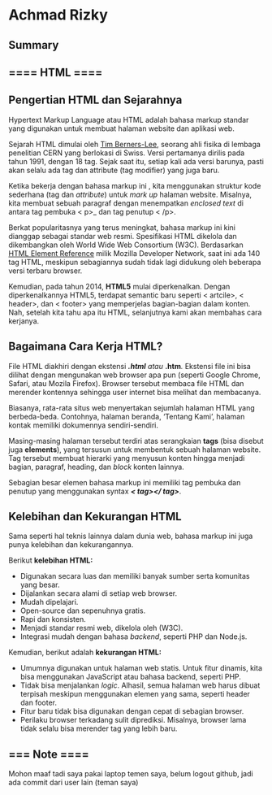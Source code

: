 # Achmad Rizky

## Summary

## ==== HTML ====

## Pengertian HTML dan Sejarahnya

Hypertext Markup Language atau HTML adalah bahasa markup standar yang digunakan untuk membuat halaman website dan aplikasi web.

Sejarah HTML dimulai oleh [Tim Berners-Lee](https://en.wikipedia.org/wiki/Tim_Berners-Lee), seorang ahli fisika di lembaga penelitian CERN yang berlokasi di Swiss. Versi pertamanya dirilis pada tahun 1991, dengan 18 tag. Sejak saat itu, setiap kali ada versi barunya, pasti akan selalu ada tag dan attribute (tag modifier) yang juga baru.

Ketika bekerja dengan bahasa markup ini , kita menggunakan struktur kode sederhana (tag dan _attribute_) untuk _mark up_ halaman website. Misalnya, kita membuat sebuah paragraf dengan menempatkan _enclosed text_ di antara tag pembuka < p>\_ dan tag penutup < /p>.

Berkat popularitasnya yang terus meningkat, bahasa markup ini kini dianggap sebagai standar web resmi. Spesifikasi HTML dikelola dan dikembangkan oleh World Wide Web Consortium (W3C). Berdasarkan [HTML Element Reference](https://developer.mozilla.org/en-US/docs/Web/HTML/Element) milik Mozilla Developer Network, saat ini ada 140 tag HTML, meskipun sebagiannya sudah tidak lagi didukung oleh beberapa versi terbaru browser.

Kemudian, pada tahun 2014, **HTML5** mulai diperkenalkan. Dengan diperkenalkannya HTML5, terdapat semantic baru seperti < artcile>, < header>, dan < footer> yang memperjelas bagian-bagian dalam konten. Nah, setelah kita tahu apa itu HTML, selanjutnya kami akan membahas cara kerjanya.

## Bagaimana Cara Kerja HTML?

File HTML diakhiri dengan ekstensi _**.html**_ _atau_ **.htm**_._ Ekstensi file ini bisa dilihat dengan mengunakan web browser apa pun (seperti Google Chrome, Safari, atau Mozila Firefox). Browser tersebut membaca file HTML dan merender kontennya sehingga user internet bisa melihat dan membacanya.

Biasanya, rata-rata situs web menyertakan sejumlah halaman HTML yang berbeda-beda. Contohnya, halaman beranda, ‘Tentang Kami’, halaman kontak memiliki dokumennya sendiri-sendiri.

Masing-masing halaman tersebut terdiri atas serangkaian **tags** (bisa disebut juga **elements**), yang tersusun untuk membentuk sebuah halaman website. Tag tersebut membuat hierarki yang menyusun konten hingga menjadi bagian, paragraf, heading, dan _block_ konten lainnya.

Sebagian besar elemen bahasa markup ini memiliki tag pembuka dan penutup yang menggunakan syntax _**< tag></ tag>**_.

## Kelebihan dan Kekurangan HTML

Sama seperti hal teknis lainnya dalam dunia web, bahasa markup ini juga punya kelebihan dan kekurangannya.

Berikut **kelebihan HTML:**

- Digunakan secara luas dan memiliki banyak sumber serta komunitas yang besar.
- Dijalankan secara alami di setiap web browser.
- Mudah dipelajari.
- Open-source dan sepenuhnya gratis.
- Rapi dan konsisten.
- Menjadi standar resmi web, dikelola oleh (W3C).
- Integrasi mudah dengan bahasa _backend_, seperti PHP dan Node.js.

Kemudian, berikut adalah **kekurangan HTML:**

- Umumnya digunakan untuk halaman web statis. Untuk fitur dinamis, kita bisa menggunakan JavaScript atau bahasa backend, seperti PHP.
- Tidak bisa menjalankan _logic_. Alhasil, semua halaman web harus dibuat terpisah meskipun menggunakan elemen yang sama, seperti header dan footer.
- Fitur baru tidak bisa digunakan dengan cepat di sebagian browser.
- Perilaku browser terkadang sulit diprediksi. Misalnya, browser lama tidak selalu bisa merender tag yang lebih baru.

## === Note ====

Mohon maaf tadi saya pakai laptop temen saya, belum logout github, jadi ada commit dari user lain (teman saya)
